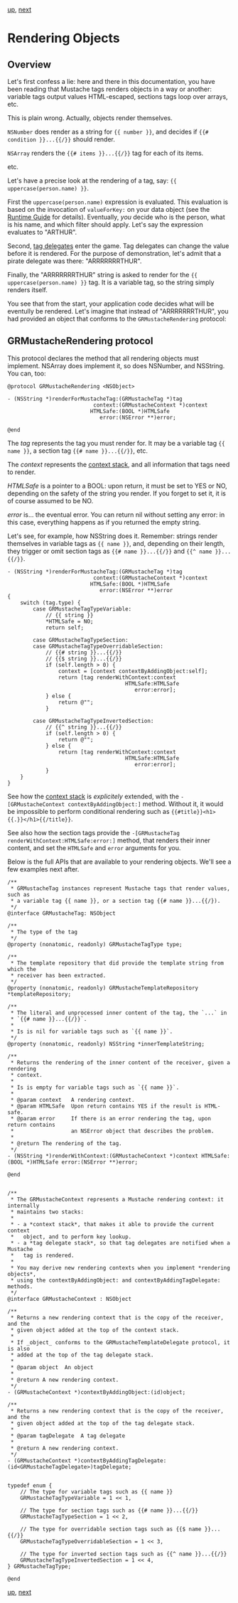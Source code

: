 [up](../../../../GRMustache#documentation), [next](delegate.md)

Rendering Objects
=================

Overview
--------

Let's first confess a lie: here and there in this documentation, you have been reading that Mustache tags renders objects in a way or another: variable tags output values HTML-escaped, sections tags loop over arrays, etc.

This is plain wrong. Actually, objects render themselves.

`NSNumber` does render as a string for `{{ number }}`, and decides if `{{# condition }}...{{/}}` should render.

`NSArray` renders the `{{# items }}...{{/}}` tag for each of its items.

etc.

Let's have a precise look at the rendering of a tag, say: `{{ uppercase(person.name) }}`.

First the `uppercase(person.name)` expression is evaluated. This evaluation is based on the invocation of `valueForKey:` on your data object (see the [Runtime Guide](runtime.md) for details). Eventually, *you* decide who is the person, what is his name, and which filter should apply. Let's say the expression evaluates to "ARTHUR".

Second, [tag delegates](delegate.md) enter the game. Tag delegates can change the value before it is rendered. For the purpose of demonstration, let's admit that a pirate delegate was there: "ARRRRRRRTHUR".

Finally, the "ARRRRRRRTHUR" string is asked to render for the `{{ uppercase(person.name) }}` tag. It is a variable tag, so the string simply renders itself.

You see that from the start, your application code decides what will be eventully be rendered. Let's imagine that instead of "ARRRRRRRTHUR", you had provided an object that conforms to the `GRMustacheRendering` protocol:

GRMustacheRendering protocol
----------------------------

This protocol declares the method that all rendering objects must implement. NSArray does implement it, so does NSNumber, and NSString. You can, too:

```objc
@protocol GRMustacheRendering <NSObject>

- (NSString *)renderForMustacheTag:(GRMustacheTag *)tag
                           context:(GRMustacheContext *)context
                          HTMLSafe:(BOOL *)HTMLSafe
                             error:(NSError **)error;

@end
```

The _tag_ represents the tag you must render for. It may be a variable tag `{{ name }}`, a section tag `{{# name }}...{{/}}`, etc.

The _context_ represents the [context stack](runtime/context_stack.md), and all information that tags need to render.

_HTMLSafe_ is a pointer to a BOOL: upon return, it must be set to YES or NO, depending on the safety of the string you render. If you forget to set it, it is of course assumed to be NO.

_error_ is... the eventual error. You can return nil without setting any error: in this case, everything happens as if you returned the empty string.

Let's see, for example, how NSString does it. Remember: strings render themselves in variable tags as `{{ name }}`, and, depending on their length, they trigger or omit section tags as `{{# name }}...{{/}}` and `{{^ name }}...{{/}}`.

```objc
- (NSString *)renderForMustacheTag:(GRMustacheTag *)tag
                           context:(GRMustacheContext *)context
                          HTMLSafe:(BOOL *)HTMLSafe
                             error:(NSError **)error
{
    switch (tag.type) {
        case GRMustacheTagTypeVariable:
            // {{ string }}
            *HTMLSafe = NO;
            return self;
            
        case GRMustacheTagTypeSection:
        case GRMustacheTagTypeOverridableSection:
            // {{# string }}...{{/}}
            // {{$ string }}...{{/}}
            if (self.length > 0) {
                context = [context contextByAddingObject:self];
                return [tag renderWithContext:context
                                     HTMLSafe:HTMLSafe
                                        error:error];
            } else {
                return @"";
            }
            
        case GRMustacheTagTypeInvertedSection:
            // {{^ string }}...{{/}}
            if (self.length > 0) {
                return @"";
            } else {
                return [tag renderWithContext:context
                                     HTMLSafe:HTMLSafe
                                        error:error];
            }
    }
}
```

See how the [context stack](runtime/context_stack.md) is *explicitely* extended, with the `-[GRMustacheContext contextByAddingObject:]` method. Without it, it would be impossible to perform conditional rendering such as `{{#title}}<h1>{{.}}</h1>{{/title}}`.

See also how the section tags provide the `-[GRMustacheTag renderWithContext:HTMLSafe:error:]` method, that renders their inner content, and set the `HTMLSafe` and `error` arguments for you.

Below is the full APIs that are available to your rendering objects. We'll see a few examples next after.

```objc
/**
 * GRMustacheTag instances represent Mustache tags that render values, such as
 * a variable tag {{ name }}, or a section tag {{# name }}...{{/}).
 */
@interface GRMustacheTag: NSObject

/**
 * The type of the tag
 */
@property (nonatomic, readonly) GRMustacheTagType type;

/**
 * The template repository that did provide the template string from which the
 * receiver has been extracted.
 */
@property (nonatomic, readonly) GRMustacheTemplateRepository *templateRepository;

/**
 * The literal and unprocessed inner content of the tag, the `...` in
 * `{{# name }}...{{/}}`.
 *
 * Is is nil for variable tags such as `{{ name }}`.
 */
@property (nonatomic, readonly) NSString *innerTemplateString;

/**
 * Returns the rendering of the inner content of the receiver, given a rendering
 * context.
 *
 * Is is empty for variable tags such as `{{ name }}`.
 *
 * @param context   A rendering context.
 * @param HTMLSafe  Upon return contains YES if the result is HTML-safe.
 * @param error     If there is an error rendering the tag, upon return contains
 *                  an NSError object that describes the problem.
 *
 * @return The rendering of the tag.
 */
- (NSString *)renderWithContext:(GRMustacheContext *)context HTMLSafe:(BOOL *)HTMLSafe error:(NSError **)error;

@end


/**
 * The GRMustacheContext represents a Mustache rendering context: it internally
 * maintains two stacks:
 *
 * - a *context stack*, that makes it able to provide the current context
 *   object, and to perform key lookup.
 * - a *tag delegate stack*, so that tag delegates are notified when a Mustache
 *   tag is rendered.
 *
 * You may derive new rendering contexts when you implement *rendering objects*,
 * using the contextByAddingObject: and contextByAddingTagDelegate: methods.
 */
@interface GRMustacheContext : NSObject

/**
 * Returns a new rendering context that is the copy of the receiver, and the
 * given object added at the top of the context stack.
 *
 * If _object_ conforms to the GRMustacheTemplateDelegate protocol, it is also
 * added at the top of the tag delegate stack.
 *
 * @param object  An object
 *
 * @return A new rendering context.
 */
- (GRMustacheContext *)contextByAddingObject:(id)object;

/**
 * Returns a new rendering context that is the copy of the receiver, and the
 * given object added at the top of the tag delegate stack.
 *
 * @param tagDelegate  A tag delegate
 *
 * @return A new rendering context.
 */
- (GRMustacheContext *)contextByAddingTagDelegate:(id<GRMustacheTagDelegate>)tagDelegate;


typedef enum {
    // The type for variable tags such as {{ name }}
    GRMustacheTagTypeVariable = 1 << 1,
    
    // The type for section tags such as {{# name }}...{{/}}
    GRMustacheTagTypeSection = 1 << 2,
    
    // The type for overridable section tags such as {{$ name }}...{{/}}
    GRMustacheTagTypeOverridableSection = 1 << 3,
    
    // The type for inverted section tags such as {{^ name }}...{{/}}
    GRMustacheTagTypeInvertedSection = 1 << 4,
} GRMustacheTagType;

@end

```


[up](../../../../GRMustache#documentation), [next](delegate.md)
